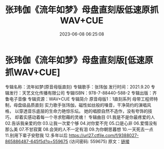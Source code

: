 ﻿---
title: 张玮伽《流年如梦》母盘直刻版低速原抓WAV+CUE
date: 2023-06-08 06:25:08
categories: WAV车载音乐、镜像
tags: 华语中文
---
# 张玮伽《流年如梦》母盘直刻版[低速原抓WAV+CUE]

专辑名称：流年如梦(原音母版直刻)
专辑歌手：张玮伽
发行时间：2021.9.20
专辑发行：天艺文化传播有限公司
专辑ISBN：978-7-88440-588-2
专辑出版：齐鲁电子音像
专辑资源：WAV+CUE
专辑简介
原音母版1：1直刻系列
母带工程师特制，母盘级品质直刻
实力歌手张玮伽，磁性如丝般的嗓音，干净简约的演唱风格，
以穿透音乐底层的生命力艳惊乐坛。
她的唱腔自然不造作，没有夸饰的技巧，
却着实感动着每一个寻求慰藉的灵魂！
专辑曲目
01.我是不是你最疼爱的人
02.告诉我亲爱的你
03.让我一次爱个够
04.对你爱不完
05.口是心非
06.爱情没有那么美
07.不甘寂寞
08.会哭的人不一定有泪
09.为你朝思暮想
10.一天死去一点
11.别用下辈子安慰我
12.多年以后
https://url27.ctfile.com/f/9388027-865886487-645f5d?p=559675
(访问密码: 559675)
原文：[链接](https://blog.sina.com.cn/s/blog_1647c7e760103128u.html)